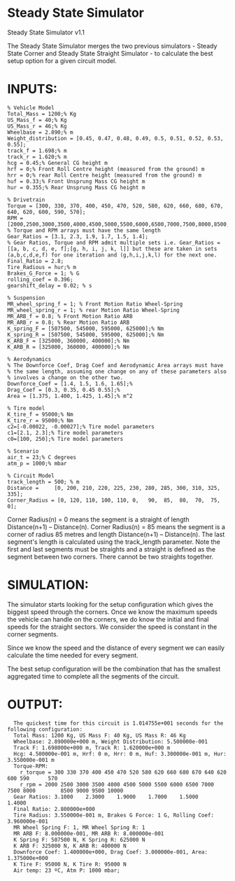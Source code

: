 Steady State Simulator
====================

Steady State Simulator v1.1

The Steady State Simulator merges the two previous simulators - Steady State Corner and Steady State Straight Simulator - to calculate the best setup option for a given circuit model.



INPUTS:
========================================================================================================================
    % Vehicle Model
    Total_Mass = 1200;% Kg
    US_Mass_f = 40;% Kg
    US_Mass_r = 46;% Kg
    Wheelbase = 2.890;% m
    Weight_distribution = [0.45, 0.47, 0.48, 0.49, 0.5, 0.51, 0.52, 0.53, 0.55]; 
    track_f = 1.698;% m
    track_r = 1.620;% m
    hcg = 0.45;% General CG height m
    hrf = 0;% Front Roll Centre height (measured from the ground) m
    hrr = 0;% rear Roll Centre height (measured from the ground) m
    huf = 0.33;% Front Unsprung Mass CG height m
    hur = 0.355;% Rear Unsprung Mass CG height m
    
    % Drivetrain
    Torque = [300, 330, 370, 400, 450, 470, 520, 580, 620, 660, 680, 670, 640, 620, 600, 590, 570];
    RPM = [2000,2500,3000,3500,4000,4500,5000,5500,6000,6500,7000,7500,8000,8500,9000,9500,10000];
    % Torque and RPM arrays must have the same length
    Gear_Ratios = [3.1, 2.3, 1.9, 1.7, 1.5, 1.4];
    % Gear Ratios, Torque and RPM admit multiple sets i.e. Gear_Ratios = [[a, b, c, d, e, f];[g, h, i, j, k, l]] but these are taken in sets (a,b,c,d,e,f) for one iteration and (g,h,i,j,k,l) for the next one.
    Final_Ratio = 2.8;
    Tire_Radious = hur;% m
    Brakes_G_Force = 1; % G
    rolling_coef = 0.396;
    gearshift_delay = 0.02; % s
 
    % Suspension
    MR_wheel_spring_f = 1; % Front Motion Ratio Wheel-Spring
    MR_wheel_spring_r = 1; % rear Motion Ratio Wheel-Spring
    MR_ARB_f = 0.8; % Front Motion Ratio ARB
    MR_ARB_r = 0.8; % Rear Motion Ratio ARB
    K_spring_F = [507500, 545000, 595000, 625000];% Nm
    K_spring_R = [507500, 545000, 595000, 625000];% Nm
    K_ARB_F = [325000, 360000, 400000];% Nm
    K_ARB_R = [325000, 360000, 400000];% Nm
 
    % Aerodynamics
    % The Downforce Coef, Drag Coef and Aerodynamic Area arrays must have
    % the same length, assuming one change on any of these parameters also
    % involves a change on the other two.
    Downforce_Coef = [1.4, 1.5, 1.6, 1.65];% 
    Drag_Coef = [0.3, 0.35, 0.45 0.55];% 
    Area = [1.375, 1.400, 1.425, 1.45];% m^2
 
    % Tire model
    K_tire_f = 95000;% Nm
    K_tire_r = 95000;% Nm
    c2=[-0.00022, -0.00027];% Tire model parameters
    c1=[2.1, 2.3];% Tire model parameters
    c0=[100, 250];% Tire model parameters

    % Scenario
    air_t = 23;% C degrees
    atm_p = 1000;% mbar

    % Circuit Model
    track_length = 500; % m
    Distance = 	   [0, 200, 210, 220, 225, 230, 280, 285, 300, 310, 325, 335];
    Corner_Radius = [0, 120, 110, 100, 110, 0,   90,  85,  80,  70,  75,  0];
  
Corner Radius(n) = 0 means the segment is a straight of length Distance(n+1) – Distance(n). 
Corner Radius(n) = 85 means the segment is a corner of radius 85 metres and length Distance(n+1) – Distance(n). 
The last segment's length is calculated using the track_length parameter. 
Note the first and last segments must be straights and a straight is defined as the segment between two corners. There cannot be two straights together.



SIMULATION:
========================================================================================================================
The simulator starts looking for the setup configuration which gives the biggest speed through the corners. Once we know the maximum speeds the vehicle can handle on the corners, we do know the initial and final speeds for the straight sectors. We consider the speed is constant in the corner segments.

Since we know the speed and the distance of every segment we can easily calculate the time needed for every segment.

The best setup configuration will be the combination that has the smallest aggregated time to complete all the segments of the circuit.  



OUTPUT:
========================================================================================================================
      The quickest time for this circuit is 1.014755e+001 seconds for the following configuration:
      Total Mass: 1200 Kg, US Mass F: 40 Kg, US Mass R: 46 Kg
      Wheelbase: 2.890000e+000 m, Weight Distribution: 5.500000e-001
      Track F: 1.698000e+000 m, Track R: 1.620000e+000 m
      Hcg: 4.500000e-001 m, Hrf: 0 m, Hrr: 0 m, Huf: 3.300000e-001 m, Hur: 3.550000e-001 m
      Torque-RPM:
        r_torque = 300 330 370 400 450 470 520 580 620 660 680 670 640 620 600 590 		570
        r_rpm = 2000 2500 3000 3500 4000 4500 5000 5500 6000 6500 7000 7500 8000 		8500 9000 9500 10000
      Gear Ratios: 3.1000    2.3000    1.9000    1.7000    1.5000    1.4000
      Final Ratio: 2.800000e+000
      Tire Radius: 3.550000e-001 m, Brakes G Force: 1 G, Rolling Coef: 3.960000e-001
      MR Wheel Spring F: 1, MR Wheel Spring R: 1
      MR ARB F: 8.000000e-001, MR ARB R: 8.000000e-001
      K Spring F: 507500 N, K Spring R: 625000 N
      K ARB F: 325000 N, K ARB R: 400000 N
      Downforce Coef: 1.400000e+000, Drag Coef: 3.000000e-001, Area: 1.375000e+000
      K Tire F: 95000 N, K Tire R: 95000 N
      Air temp: 23 ºC, Atm P: 1000 mbar;
